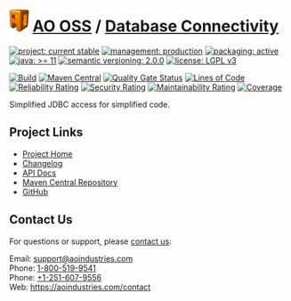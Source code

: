 # [<img src="ao-logo.png" alt="AO Logo" width="35" height="40">](https://github.com/ao-apps) [AO OSS](https://github.com/ao-apps/ao-oss) / [Database Connectivity](https://github.com/ao-apps/ao-dbc)

[![project: current stable](https://oss.aoapps.com/ao-badges/project-current-stable.svg)](https://aoindustries.com/life-cycle#project-current-stable)
[![management: production](https://oss.aoapps.com/ao-badges/management-production.svg)](https://aoindustries.com/life-cycle#management-production)
[![packaging: active](https://oss.aoapps.com/ao-badges/packaging-active.svg)](https://aoindustries.com/life-cycle#packaging-active)  
[![java: &gt;= 11](https://oss.aoapps.com/ao-badges/java-11.svg)](https://docs.oracle.com/en/java/javase/11/)
[![semantic versioning: 2.0.0](https://oss.aoapps.com/ao-badges/semver-2.0.0.svg)](http://semver.org/spec/v2.0.0.html)
[![license: LGPL v3](https://oss.aoapps.com/ao-badges/license-lgpl-3.0.svg)](https://www.gnu.org/licenses/lgpl-3.0)

[![Build](https://github.com/ao-apps/ao-dbc/workflows/Build/badge.svg?branch=master)](https://github.com/ao-apps/ao-dbc/actions?query=workflow%3ABuild)
[![Maven Central](https://maven-badges.herokuapp.com/maven-central/com.aoapps/ao-dbc/badge.svg)](https://maven-badges.herokuapp.com/maven-central/com.aoapps/ao-dbc)
[![Quality Gate Status](https://sonarcloud.io/api/project_badges/measure?branch=master&project=com.aoapps%3Aao-dbc&metric=alert_status)](https://sonarcloud.io/dashboard?branch=master&id=com.aoapps%3Aao-dbc)
[![Lines of Code](https://sonarcloud.io/api/project_badges/measure?branch=master&project=com.aoapps%3Aao-dbc&metric=ncloc)](https://sonarcloud.io/component_measures?branch=master&id=com.aoapps%3Aao-dbc&metric=ncloc)  
[![Reliability Rating](https://sonarcloud.io/api/project_badges/measure?branch=master&project=com.aoapps%3Aao-dbc&metric=reliability_rating)](https://sonarcloud.io/component_measures?branch=master&id=com.aoapps%3Aao-dbc&metric=Reliability)
[![Security Rating](https://sonarcloud.io/api/project_badges/measure?branch=master&project=com.aoapps%3Aao-dbc&metric=security_rating)](https://sonarcloud.io/component_measures?branch=master&id=com.aoapps%3Aao-dbc&metric=Security)
[![Maintainability Rating](https://sonarcloud.io/api/project_badges/measure?branch=master&project=com.aoapps%3Aao-dbc&metric=sqale_rating)](https://sonarcloud.io/component_measures?branch=master&id=com.aoapps%3Aao-dbc&metric=Maintainability)
[![Coverage](https://sonarcloud.io/api/project_badges/measure?branch=master&project=com.aoapps%3Aao-dbc&metric=coverage)](https://sonarcloud.io/component_measures?branch=master&id=com.aoapps%3Aao-dbc&metric=Coverage)

Simplified JDBC access for simplified code.

## Project Links
* [Project Home](https://oss.aoapps.com/dbc/)
* [Changelog](https://oss.aoapps.com/dbc/changelog)
* [API Docs](https://oss.aoapps.com/dbc/apidocs/)
* [Maven Central Repository](https://search.maven.org/artifact/com.aoapps/ao-dbc)
* [GitHub](https://github.com/ao-apps/ao-dbc)

## Contact Us
For questions or support, please [contact us](https://aoindustries.com/contact):

Email: [support@aoindustries.com](mailto:support@aoindustries.com)  
Phone: [1-800-519-9541](tel:1-800-519-9541)  
Phone: [+1-251-607-9556](tel:+1-251-607-9556)  
Web: https://aoindustries.com/contact
